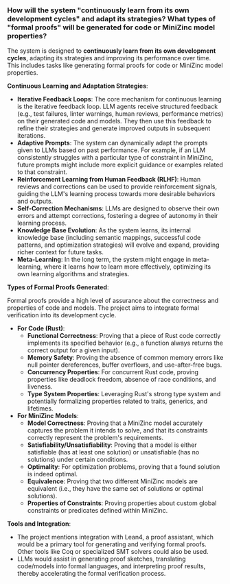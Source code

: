 ### How will the system "continuously learn from its own development cycles" and adapt its strategies? What types of "formal proofs" will be generated for code or MiniZinc model properties?

The system is designed to **continuously learn from its own development cycles**, adapting its strategies and improving its performance over time. This includes tasks like generating formal proofs for code or MiniZinc model properties.

**Continuous Learning and Adaptation Strategies**:

*   **Iterative Feedback Loops**: The core mechanism for continuous learning is the iterative feedback loop. LLM agents receive structured feedback (e.g., test failures, linter warnings, human reviews, performance metrics) on their generated code and models. They then use this feedback to refine their strategies and generate improved outputs in subsequent iterations.
*   **Adaptive Prompts**: The system can dynamically adapt the prompts given to LLMs based on past performance. For example, if an LLM consistently struggles with a particular type of constraint in MiniZinc, future prompts might include more explicit guidance or examples related to that constraint.
*   **Reinforcement Learning from Human Feedback (RLHF)**: Human reviews and corrections can be used to provide reinforcement signals, guiding the LLM's learning process towards more desirable behaviors and outputs.
*   **Self-Correction Mechanisms**: LLMs are designed to observe their own errors and attempt corrections, fostering a degree of autonomy in their learning process.
*   **Knowledge Base Evolution**: As the system learns, its internal knowledge base (including semantic mappings, successful code patterns, and optimization strategies) will evolve and expand, providing richer context for future tasks.
*   **Meta-Learning**: In the long term, the system might engage in meta-learning, where it learns how to learn more effectively, optimizing its own learning algorithms and strategies.

**Types of Formal Proofs Generated**:

Formal proofs provide a high level of assurance about the correctness and properties of code and models. The project aims to integrate formal verification into its development cycle.

*   **For Code (Rust)**:
    *   **Functional Correctness**: Proving that a piece of Rust code correctly implements its specified behavior (e.g., a function always returns the correct output for a given input).
    *   **Memory Safety**: Proving the absence of common memory errors like null pointer dereferences, buffer overflows, and use-after-free bugs.
    *   **Concurrency Properties**: For concurrent Rust code, proving properties like deadlock freedom, absence of race conditions, and liveness.
    *   **Type System Properties**: Leveraging Rust's strong type system and potentially formalizing properties related to traits, generics, and lifetimes.
*   **For MiniZinc Models**:
    *   **Model Correctness**: Proving that a MiniZinc model accurately captures the problem it intends to solve, and that its constraints correctly represent the problem's requirements.
    *   **Satisfiability/Unsatisfiability**: Proving that a model is either satisfiable (has at least one solution) or unsatisfiable (has no solutions) under certain conditions.
    *   **Optimality**: For optimization problems, proving that a found solution is indeed optimal.
    *   **Equivalence**: Proving that two different MiniZinc models are equivalent (i.e., they have the same set of solutions or optimal solutions).
    *   **Properties of Constraints**: Proving properties about custom global constraints or predicates defined within MiniZinc.

**Tools and Integration**:

*   The project mentions integration with Lean4, a proof assistant, which would be a primary tool for generating and verifying formal proofs. Other tools like Coq or specialized SMT solvers could also be used.
*   LLMs would assist in generating proof sketches, translating code/models into formal languages, and interpreting proof results, thereby accelerating the formal verification process.